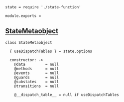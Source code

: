     state = require './state-function'

    module.exports =



## [StateMetaobject](#state-metaobject)

    class StateMetaobject

      { useDispatchTables } = state.options

      constructor: ->
        @data         = null
        @methods      = null
        @events       = null
        @guards       = null
        @substates    = null
        @transitions  = null

        @__dispatch_table__ = null if useDispatchTables
